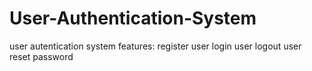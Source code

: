 # User-Authentication-System
user autentication system 
features: register user
          login user
          logout user
          reset password 
          
